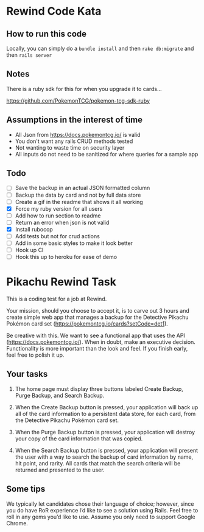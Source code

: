 # Rewind Code Kata

## How to run this code

Locally, you can simply do a `bundle install` and then `rake db:migrate` and then `rails server`

## Notes

There is a ruby sdk for this for when you upgrade it to cards...

https://github.com/PokemonTCG/pokemon-tcg-sdk-ruby

## Assumptions in the interest of time

- All Json from https://docs.pokemontcg.io/ is valid
- You don't want any rails CRUD methods tested
- Not wanting to waste time on security layer
- All inputs do not need to be sanitized for where queries for a sample app

## Todo

- [ ] Save the backup in an actual JSON formatted column
- [ ] Backup the data by card and not by full data store
- [ ] Create a gif in the readme that shows it all working
- [x] Force my ruby version for all users
- [ ] Add how to run section to readme
- [ ] Return an error when json is not valid
- [x] Install rubocop
- [ ] Add tests but not for crud actions
- [ ] Add in some basic styles to make it look better
- [ ] Hook up CI
- [ ] Hook this up to heroku for ease of demo

# Pikachu Rewind Task

This is a coding test for a job at Rewind.

Your mission, should you choose to accept it, is to carve out 3 hours and create simple web app that manages a backup for the Detective Pikachu Pokémon card set (https://pokemontcg.io/cards?setCode=det1).

Be creative with this. We want to see a functional app that uses the API (https://docs.pokemontcg.io/). When in doubt, make an executive decision. Functionality is more important than the look and feel. If you finish early, feel free to polish it up.

## Your tasks
1. The home page must display three buttons labeled Create Backup, Purge Backup, and Search Backup.

2. When the Create Backup button is pressed, your application will back up all of the card information to a persistent data store, for each card, from the Detective Pikachu Pokémon card set.

3. When the Purge Backup button is pressed, your application will destroy your copy of the card information that was copied.

4. When the Search Backup button is pressed, your application will present the user with a way to search the backup of card information by name, hit point, and rarity. All cards that match the search criteria will be returned and presented to the user.

## Some tips
We typically let candidates chose their language of choice; however, since you do have RoR experience I’d like to see a solution using Rails. Feel free to roll in any gems you’d like to use.
Assume you only need to support Google Chrome.

